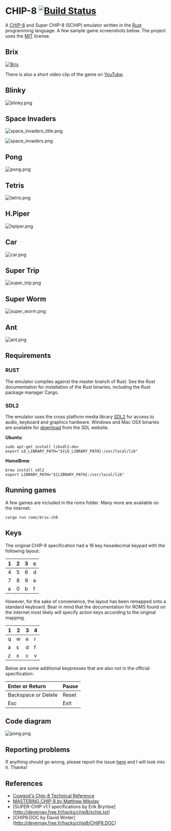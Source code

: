 # CHIP-8 [![Build Status](https://travis-ci.org/wickus/chip8.svg)](https://travis-ci.org/wickus/chip8)
A [CHIP-8](http://en.wikipedia.org/wiki/CHIP-8) and Super CHIP-8 (SCHIP) emulator written in the [Rust](http://www.rust-lang.org/) programming language. A few sample game screenshots below. The project uses the [MIT](https://github.com/wickus/chip8/blob/master/LICENSE) license.

Brix
--- 

[![Brix](http://wickus.github.io/chip8/images/brix.png)](http://www.youtube.com/watch?v=V3jA3SWWKOg)

There is also a short video clip of the game on [YouTube](http://www.youtube.com/watch?v=V3jA3SWWKOg).

Blinky
---
![blinky.png](http://wickus.github.io/chip8/images/blinky.png "Blinky Title")

Space Invaders
---
![space_invaders_title.png](http://wickus.github.io/chip8/images/space_invaders_title.png "Space Invaders Title")

![space_invaders.png](http://wickus.github.io/chip8/images/space_invaders.png "Space Invaders")

Pong
---
![pong.png](http://wickus.github.io/chip8/images/pong.png "Pong")

Tetris
---
![tetris.png](http://wickus.github.io/chip8/images/tetris.png "Tetris")

H.Piper
---
![hpiper.png](http://wickus.github.io/chip8/images/hpiper.png "HPiper")

Car
---
![car.png](http://wickus.github.io/chip8/images/car.png "Car")

Super Trip
---
![super_trip.png](http://wickus.github.io/chip8/images/super_trip.png "Super Trip")

Super Worm
---
![super_worm.png](http://wickus.github.io/chip8/images/super_worm.png "Super Worm")

Ant
---
![ant.png](http://wickus.github.io/chip8/images/ant.png "Ant")

## Requirements

### RUST
The emulator compiles against the master branch of Rust. See the Rust documentation for installation of the Rust binaries, including the Rust package manager Cargo.  

### SDL2
The emulator uses the cross platform media library [SDL2](https://www.libsdl.org/) for access to audio, keyboard and graphics hardware. Windows and Mac OSX binaries are available for [download](https://www.libsdl.org/download-2.0.php) from the SDL website. 

**Ubuntu**:  

```
sudo apt-get install libsdl2-dev
export LD_LIBRARY_PATH="${LD_LIBRARY_PATH}:/usr/local/lib"
```

**HomeBrew**:  

```
brew install sdl2  
export LIBRARY_PATH="${LIBRARY_PATH}:/usr/local/lib"
```

## Running games

A few games are included in the roms folder. Many more are available on the internet.

```
cargo run roms/brix.ch8
```

## Keys
The original CHIP-8 specification had a 16 key hexadecimal keypad with the following layout:

| 1 | 2  | 3 | c |
| --- |---| ---| --- |
| 4 | 5  | 6 | d |
| 7 | 8  | 9 | e |
| a | 0  | b | f |

However, for the sake of convenience, the layout has been remapped onto a standard keyboard. Bear in mind that the documentation for ROMS found on the internet most likely will specify action keys according to the original mapping.

| 1 | 2  | 3 | 4 |
| --- |---| ---| --- |
| q | w  | e | r |
| a | s  | d | f |
| z | x  | c | v |

Below are some additional keypresses that are also not in the official specification:

| Enter or Return | Pause |
| :--------------- | ----- |
| Backspace or Delete | Reset |
| Esc | Exit |

## Code diagram
![pong.png](http://wickus.github.io/chip8/images/code_diagram.jpeg "Code diagram")

## Reporting problems
If anything should go wrong, please report the issue [here](https://github.com/wickus/chip8/issues) and I will look into it. Thanks!

## References
* [Cowgod's Chip-8 Technical Reference](http://devernay.free.fr/hacks/chip8/C8TECH10.HTM)   
* [MASTERING CHIP-8 by Matthew Mikolay](http://mattmik.com/chip8.html)
* [SUPER-CHIP v1.1 specifications by Erik Bryntse] (http://devernay.free.fr/hacks/chip8/schip.txt)
* [CHIP8.DOC by David Winter] (http://devernay.free.fr/hacks/chip8/CHIP8.DOC)




